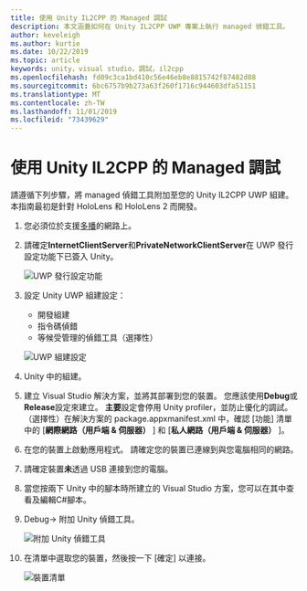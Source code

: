 ```yaml
---
title: 使用 Unity IL2CPP 的 Managed 調試
description: 本文涵蓋如何在 Unity IL2CPP UWP 專案上執行 managed 偵錯工具。
author: keveleigh
ms.author: kurtie
ms.date: 10/22/2019
ms.topic: article
keywords: unity，visual studio，調試，il2cpp
ms.openlocfilehash: fd09c3ca1bd410c56e46eb8e8815742f87482d08
ms.sourcegitcommit: 6bc6757b9b273a63f260f1716c944603dfa51151
ms.translationtype: MT
ms.contentlocale: zh-TW
ms.lasthandoff: 11/01/2019
ms.locfileid: "73439629"
---
```

# <a name="managed-debugging-with-unity-il2cpp"></a>使用 Unity IL2CPP 的 Managed 調試

請遵循下列步驟，將 managed 偵錯工具附加至您的 Unity IL2CPP UWP 組建。 本指南最初是針對 HoloLens 和 HoloLens 2 而開發。

1. 您必須位於支援[多播](https://en.wikipedia.org/wiki/Multicast)的網路上。
1. 請確定**InternetClientServer**和**PrivateNetworkClientServer**在 UWP 發行設定功能下已簽入 Unity。

    ![UWP 發行設定功能](images/il2cpp-debugging-capabilities.png)

1. 設定 Unity UWP 組建設定：
    - 開發組建
    - 指令碼偵錯
    - 等候受管理的偵錯工具（選擇性）

    ![UWP 組建設定](images/il2cpp-debugging-build.png)

1. Unity 中的組建。
1. 建立 Visual Studio 解決方案，並將其部署到您的裝置。 您應該使用**Debug**或**Release**設定來建立。 **主要**設定會停用 Unity profiler，並防止優化的調試。 （選擇性）在解決方案的 package.appxmanifest.xml 中，確認 [功能] 清單中的 [**網際網路（用戶端 & 伺服器）** ] 和 [**私人網路（用戶端 & 伺服器）** ]。
1. 在您的裝置上啟動應用程式。 請確定您的裝置已連線到與您電腦相同的網路。
1. 請確定裝置**未**透過 USB 連接到您的電腦。
1. 當您按兩下 Unity 中的腳本時所建立的 Visual Studio 方案，您可以在其中查看及編輯C#腳本。
1. Debug-> 附加 Unity 偵錯工具。

    ![附加 Unity 偵錯工具](images/il2cpp-debugging-attach.png)

1. 在清單中選取您的裝置，然後按一下 [確定] 以連接。

    ![裝置清單](images/il2cpp-debugging-machines.png)
